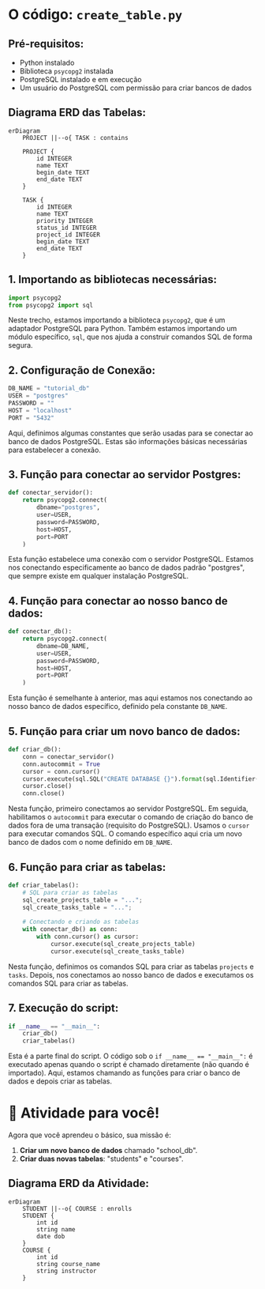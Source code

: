# O código: `create_table.py`

## Pré-requisitos:

- Python instalado
- Biblioteca `psycopg2` instalada
- PostgreSQL instalado e em execução
- Um usuário do PostgreSQL com permissão para criar bancos de dados

## Diagrama ERD das Tabelas:

```mermaid
erDiagram
    PROJECT ||--o{ TASK : contains
    
    PROJECT {
        id INTEGER
        name TEXT
        begin_date TEXT
        end_date TEXT
    }
    
    TASK {
        id INTEGER
        name TEXT
        priority INTEGER
        status_id INTEGER
        project_id INTEGER
        begin_date TEXT
        end_date TEXT
    }
```

## 1. Importando as bibliotecas necessárias:
```python
import psycopg2
from psycopg2 import sql
```
Neste trecho, estamos importando a biblioteca `psycopg2`, que é um adaptador PostgreSQL para Python. Também estamos importando um módulo específico, `sql`, que nos ajuda a construir comandos SQL de forma segura.

## 2. Configuração de Conexão:
```python
DB_NAME = "tutorial_db"
USER = "postgres"
PASSWORD = ""
HOST = "localhost"
PORT = "5432"
```
Aqui, definimos algumas constantes que serão usadas para se conectar ao banco de dados PostgreSQL. Estas são informações básicas necessárias para estabelecer a conexão.

## 3. Função para conectar ao servidor Postgres:
```python
def conectar_servidor():
    return psycopg2.connect(
        dbname="postgres",
        user=USER,
        password=PASSWORD,
        host=HOST,
        port=PORT
    )
```
Esta função estabelece uma conexão com o servidor PostgreSQL. Estamos nos conectando especificamente ao banco de dados padrão "postgres", que sempre existe em qualquer instalação PostgreSQL.

## 4. Função para conectar ao nosso banco de dados:
```python
def conectar_db():
    return psycopg2.connect(
        dbname=DB_NAME,
        user=USER,
        password=PASSWORD,
        host=HOST,
        port=PORT
    )
```
Esta função é semelhante à anterior, mas aqui estamos nos conectando ao nosso banco de dados específico, definido pela constante `DB_NAME`.

## 5. Função para criar um novo banco de dados:
```python
def criar_db():
    conn = conectar_servidor()
    conn.autocommit = True
    cursor = conn.cursor()
    cursor.execute(sql.SQL("CREATE DATABASE {}").format(sql.Identifier(DB_NAME)))
    cursor.close()
    conn.close()
```
Nesta função, primeiro conectamos ao servidor PostgreSQL. Em seguida, habilitamos o `autocommit` para executar o comando de criação do banco de dados fora de uma transação (requisito do PostgreSQL). Usamos o `cursor` para executar comandos SQL. O comando específico aqui cria um novo banco de dados com o nome definido em `DB_NAME`.

## 6. Função para criar as tabelas:
```python
def criar_tabelas():
    # SQL para criar as tabelas
    sql_create_projects_table = "...";
    sql_create_tasks_table = "...";
    
    # Conectando e criando as tabelas
    with conectar_db() as conn:
        with conn.cursor() as cursor:
            cursor.execute(sql_create_projects_table)
            cursor.execute(sql_create_tasks_table)
```
Nesta função, definimos os comandos SQL para criar as tabelas `projects` e `tasks`. Depois, nos conectamos ao nosso banco de dados e executamos os comandos SQL para criar as tabelas.

## 7. Execução do script:
```python
if __name__ == "__main__":
    criar_db()
    criar_tabelas()
```
Esta é a parte final do script. O código sob o `if __name__ == "__main__":` é executado apenas quando o script é chamado diretamente (não quando é importado). Aqui, estamos chamando as funções para criar o banco de dados e depois criar as tabelas.

# 🚀 Atividade para você! 

Agora que você aprendeu o básico, sua missão é:

1. **Criar um novo banco de dados** chamado "school_db".
2. **Criar duas novas tabelas**: "students" e "courses".

## Diagrama ERD da Atividade:

```mermaid
erDiagram
    STUDENT ||--o{ COURSE : enrolls
    STUDENT {
        int id
        string name
        date dob
    }
    COURSE {
        int id
        string course_name
        string instructor
    }
```
